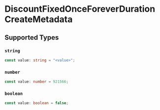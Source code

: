 # DiscountFixedOnceForeverDurationCreateMetadata


## Supported Types

### `string`

```typescript
const value: string = "<value>";
```

### `number`

```typescript
const value: number = 921566;
```

### `boolean`

```typescript
const value: boolean = false;
```

